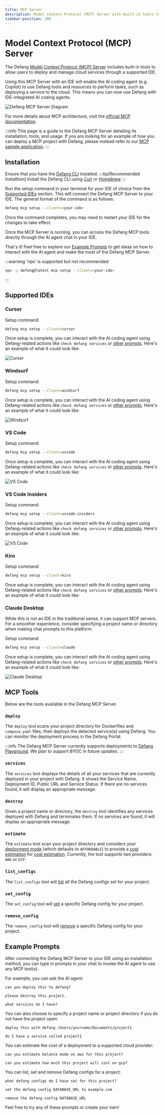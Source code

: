 ```yaml
---
title: MCP Server
description: Model Context Protocol (MCP) Server with built-in tools to allow users to deploy with Defang through a supported IDE.
sidebar-position: 200
---
```


# Model Context Protocol (MCP) Server

The Defang [Model Context Protocol (MCP) Server](https://github.com/DefangLabs/defang/tree/main/src/pkg/mcp) includes built-in tools to allow users to deploy and manage cloud services through a supported IDE.

Using this MCP Server with an IDE will enable the AI coding agent (e.g. Copilot) to use Defang tools and resources to perform tasks, such as deploying a service to the cloud. This means you can now use Defang with IDE-integrated AI coding agents.

![Defang MCP Server Diagram](/img/mcp-concept/diagram.png)

For more details about MCP architecture, visit the [official MCP documentation](https://modelcontextprotocol.io/introduction).

:::info
This page is a guide to the Defang MCP Server detailing its installation, tools, and usage. If you are looking for an example of how you can deploy a MCP project with Defang, please instead refer to our [MCP sample application](https://github.com/DefangLabs/samples/tree/main/samples/mcp).
:::

## Installation

Ensure that you have the [Defang CLI](/docs/getting-started.mdx#install-the-defang-cli) installed.
:::tip[Recommended Installtion]
Install the Defang CLI using [Curl](https://curl.se/) or [Homebrew](https://brew.sh/)
:::

Run the setup command in your terminal for your IDE of choice from the [Supported IDEs](#supported-ides) section. This will connect the Defang MCP Server to your IDE. The general format of the command is as follows:

```bash
defang mcp setup --client=<your-ide>
```

Once the command completes, you may need to restart your IDE for the changes to take effect.

Once the MCP Server is running, you can access the Defang MCP tools directly through the AI agent chat in your IDE.

That's it! Feel free to explore our [Example Prompts](#example-prompts) to get ideas on how to interact with the AI agent and make the most of the Defang MCP Server.

:::warning
'npx' is supported but not recommended

```bash
npx -y defang@latest mcp setup --client=<your-ide>
```

:::

## Supported IDEs

### Cursor

Setup command:

```bash
defang mcp setup --client=cursor
```

Once setup is complete, you can interact with the AI coding agent using Defang-related actions like `check defang services` or [other prompts](#example-prompts). Here's an example of what it could look like:

![Cursor](/img/mcp-concept/cursor.png)

### Windsurf

Setup command:

```bash
defang mcp setup --client=windsurf
```

Once setup is complete, you can interact with the AI coding agent using Defang-related actions like `check defang services` or [other prompts](#example-prompts). Here's an example of what it could look like:

![Windsurf](/img/mcp-concept/windsurf.png)

### VS Code

Setup command:

```bash
defang mcp setup --client=vscode
```

Once setup is complete, you can interact with the AI coding agent using Defang-related actions like `check defang services` or [other prompts](#example-prompts). Here's an example of what it could look like:

![VS Code](/img/mcp-concept/vscode.png)

### VS Code Insiders

Setup command:

```bash
defang mcp setup --client=vscode-insiders
```

Once setup is complete, you can interact with the AI coding agent using Defang-related actions like `check defang services` or [other prompts](#example-prompts). Here's an example of what it could look like:

![VS Code](/img/mcp-concept/vscode-insiders.png)

### Kiro

Setup command:

```bash
defang mcp setup --client=kiro
```

Once setup is complete, you can interact with the AI coding agent using Defang-related actions like `check defang services` or [other prompts](#example-prompts). Here's an example of what it could look like:

### Claude Desktop

While this is not an IDE in the traditional sense, it can support MCP servers. For a smoother experience, consider specifying a project name or directory when making chat prompts to this platform.

Setup command:

```bash
defang mcp setup --client=claude
```

Once setup is complete, you can interact with the AI coding agent using Defang-related actions like `check defang services` or [other prompts](#example-prompts). Here's an example of what it could look like:

![Claude Desktop](/img/mcp-concept/claude.png)

## MCP Tools

Below are the tools available in the Defang MCP Server.

### `deploy`

The `deploy` tool scans your project directory for Dockerfiles and `compose.yaml` files, then deploys the detected service(s) using Defang. You can monitor the deployment process in the Defang Portal.

:::info
The Defang MCP Server currently supports deployments to [Defang Playground](/docs/providers/playground). We plan to support BYOC in future updates.
:::

### `services`

The `services` tool displays the details of all your services that are currently deployed in your project with Defang. It shows the Service Name, Deployment ID, Public URL and Service Status. If there are no services found, it will display an appropriate message.

### `destroy`

Given a project name or directory, the `destroy` tool identifies any services deployed with Defang and terminates them. If no services are found, it will display an appropriate message.

### `estimate`

The `estimate` tool scan your project directory and considers your [deployment mode](/docs/concepts/deployment-modes.md) (which defaults to `AFFORDABLE`) to provide a [cost estimation](/docs/concepts/estimation.md) for [cost estimation](/docs/concepts/estimation.md). Currently, the tool supports two providers: `AWS` or `GCP`.

### `list_configs`

The `list_configs` tool will [list](/docs/cli/defang_config) all the Defang configs set for your project.

### `set_config`

The `set_config` tool will [set](/docs/tutorials/configure-environment-variables#step-2---set-the-actual-value-in-the-defang-cli) a specific Defang config for your project.

### `remove_config`

The `remove_config` tool will [remove](/docs/tutorials/configure-environment-variables#removing-a-config-value) a specific Defang config for your project.

## Example Prompts

After connecting the Defang MCP Server to your IDE using an installation method, you can type in prompts in your chat to invoke the AI agent to use any MCP tool(s).

For example, you can ask the AI agent:

```
can you deploy this to defang?
```

```
please destroy this project.
```

```
what services do I have?
```

You can also choose to specify a project name or project directory if you do not have the project open:

```
deploy this with defang /Users/yourname/Documents/project1
```

```
do I have a service called project1
```

You can estimate the cost of a deployment to a supported cloud provider:

```
can you estimate balance mode on aws for this project?
```

```
can you estimate how much this project will cost on gcp?
```

You can list, set and remove Defang configs for a project:

```
what defang configs do I have set for this project?
```

```
set the defang config DATABASE_URL to example.com
```

```
remove the defang config DATABASE_URL
```

Feel free to try any of these prompts or create your own!

